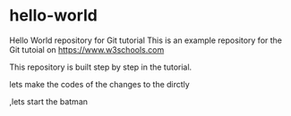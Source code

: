 # hello-world
Hello World repository for Git tutorial
This is an example repository for the Git tutoial on https://www.w3schools.com

This repository is built step by step in the tutorial.

lets make the codes of the changes to the dirctly

,lets start the batman
